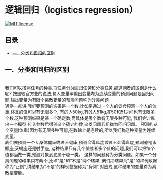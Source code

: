 逻辑回归（logistics regression）
=========

[![MIT license](https://img.shields.io/dub/l/vibe-d.svg)](https://github.com/lawlite19/MachineLearning_Python/blob/master/LICENSE)

## 目录
* [一、分类和回归的区别](#一分类和回归的区别)



## 一、分类和回归的区别

<br/>我们可以按照任务的种类,将任务分为回归任务和分类任务.那这两者的区别是什么呢?
按照较官方些的说法,输入变量与输出变量均为连续变量的预测问题是回归问题,输出变量为有限个离散变量的预测问题称为分类问题.
<br/>通俗一点讲,我们要预测的结果是一个数,比如要通过一个人的饮食预测一个人的体重,体重的值可以有无限多个,
有的人50kg,有的人51kg,在50和51之间也有无限多个数.这种预测结果是某一个确定数,而具体是哪个数有无限多种可能,
我们会训练出一个模型,传入参数后得到这个确定的数,这类问题我们称为回归问题。
预测的这个变量(体重)因为有无限多种可能,在数轴上是连续的,所以我们称这种变量为连续变量.
<br/>我们要预测一个人身体健康或者不健康,预测会得癌症或者不会得癌症,预测他是水瓶座,天蝎座还是射手座,
这种结果只有几个值或者多个值的问题,我们可以把每个值都当做一类,预测对象到底属于哪一类。
这样的问题称为分类问题。如果一个分类问题的结果只有两个,比如"是"和"不是"两个结果,
我们把结果为"是"的样例数据称为"正例",讲结果为"不是"的样例数据称为"负例",对应的,这种结果的变量称为离散型变量。

































